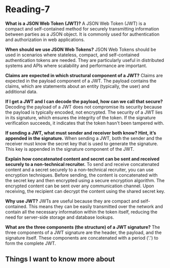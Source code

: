# Reading-7 #

**What is a JSON Web Token (JWT)?**
A JSON Web Token (JWT) is a compact and self-contained method for securely transmitting information between parties as a JSON object. It is commonly used for authentication and authorization in web applications.

**When should we use JSON Web Tokens?**
JSON Web Tokens should be used in scenarios where stateless, compact, and self-contained authentication tokens are needed. They are particularly useful in distributed systems and APIs where scalability and performance are important.

**Claims are expected in which structural component of a JWT?**
Claims are expected in the payload component of a JWT. The payload contains the claims, which are statements about an entity (typically, the user) and additional data.

**If I get a JWT and I can decode the payload, how can we call that secure?**
Decoding the payload of a JWT does not compromise its security because the payload is typically encoded, not encrypted. The security of a JWT lies in its signature, which ensures the integrity of the token. If the signature verification succeeds, it indicates that the token hasn't been tampered with.

**If sending a JWT, what must sender and receiver both know? Hint, it’s appended in the signature.**
When sending a JWT, both the sender and the receiver must know the secret key that is used to generate the signature. This key is appended in the signature component of the JWT.

**Explain how concatenated content and secret can be sent and received securely to a non-technical recruiter.**
To send and receive concatenated content and a secret securely to a non-technical recruiter, you can use encryption techniques. Before sending, the content is concatenated with the secret key and then encrypted using a secure encryption algorithm. The encrypted content can be sent over any communication channel. Upon receiving, the recipient can decrypt the content using the shared secret key.

**Why use JWT?**
JWTs are useful because they are compact and self-contained. This means they can be easily transmitted over the network and contain all the necessary information within the token itself, reducing the need for server-side storage and database lookups.

**What are the three components (the structure) of a JWT signature?**
The three components of a JWT signature are the header, the payload, and the signature itself. These components are concatenated with a period ('.') to form the complete JWT.

## Things I want to know more about ##
